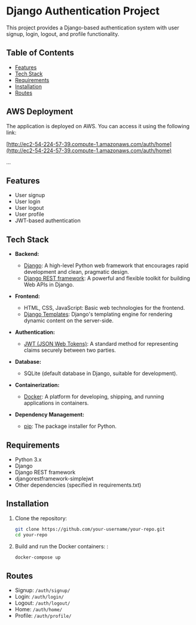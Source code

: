 # Django Authentication Project

This project provides a Django-based authentication system with user signup, login, logout, and profile functionality.

## Table of Contents

- [Features](#features)
- [Tech Stack](#tech-stack)
- [Requirements](#requirements)
- [Installation](#installation)
- [Routes](#routes)

## AWS Deployment

The application is deployed on AWS. You can access it using the following link:

[http://ec2-54-224-57-39.compute-1.amazonaws.com/auth/home](http://ec2-54-224-57-39.compute-1.amazonaws.com/auth/home)



...

## Features

- User signup
- User login
- User logout
- User profile
- JWT-based authentication

## Tech Stack

- **Backend:**
  - [Django](https://www.djangoproject.com/): A high-level Python web framework that encourages rapid development and clean, pragmatic design.
  - [Django REST framework](https://www.django-rest-framework.org/): A powerful and flexible toolkit for building Web APIs in Django.

- **Frontend:**
  - HTML, CSS, JavaScript: Basic web technologies for the frontend.
  - [Django Templates](https://docs.djangoproject.com/en/3.2/topics/templates/): Django's templating engine for rendering dynamic content on the server-side.

- **Authentication:**
  - [JWT (JSON Web Tokens)](https://jwt.io/): A standard method for representing claims securely between two parties.

- **Database:**
  - SQLite (default database in Django, suitable for development).

- **Containerization:**
  - [Docker](https://www.docker.com/): A platform for developing, shipping, and running applications in containers.

- **Dependency Management:**
  - [pip](https://pip.pypa.io/en/stable/): The package installer for Python.


## Requirements

- Python 3.x
- Django
- Django REST framework
- djangorestframework-simplejwt
- Other dependencies (specified in requirements.txt)

## Installation

1. Clone the repository:

   ```bash
   git clone https://github.com/your-username/your-repo.git
   cd your-repo
   ```
2. Build and run the Docker containers: :

   ```bash
   docker-compose up

   ```

## Routes

  - Signup: `/auth/signup/`
  - Login: `/auth/login/`
  - Logout: `/auth/logout/`
  - Home: `/auth/home/`
  - Profile: `/auth/profile/`



